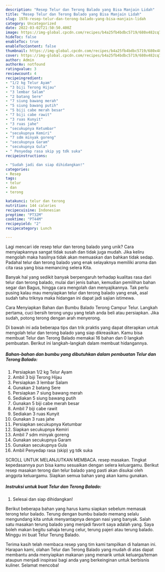```yaml
---
description: "Resep Telur dan Terong Balado yang Bisa Manjain Lidah"
title: "Resep Telur dan Terong Balado yang Bisa Manjain Lidah"
slug: 1978-resep-telur-dan-terong-balado-yang-bisa-manjain-lidah
category: Uncategorized
date: 2022-03-02T21:50:50.400Z
image: https://img-global.cpcdn.com/recipes/b4a25fb4bdbc5719/680x482cq70/telur-dan-terong-balado-foto-resep-utama.jpg
hideToc: false
enableToc: true
enableTocContent: false
thumbnail: https://img-global.cpcdn.com/recipes/b4a25fb4bdbc5719/680x482cq70/telur-dan-terong-balado-foto-resep-utama.jpg
cover: https://img-global.cpcdn.com/recipes/b4a25fb4bdbc5719/680x482cq70/telur-dan-terong-balado-foto-resep-utama.jpg
author: Admin
authorAv: notfound
ratingvalue: 3
reviewcount: 4
recipeingredient:
- "1/2 kg Telur Ayam"
- "3 biji Terong Hijau"
- "3 lembar Salam"
- "2 batang Sere"
- "7 siung bawang merah"
- "5 siung bawang putih"
- "5 biji cabe merah besar"
- "7 biji cabe rawit"
- "3 ruas Kunyit"
- "3 ruas jahe"
- "secukupnya Ketumbar"
- "secukupnya Kemiri"
- "7 sdm minyak goreng"
- "secukupnya Garam"
- "secukupnya Gula"
- " Penyedap rasa skip yg tdk suka"
recipeinstructions:

- "Sudah jadi dan siap dihidangkan!"
categories:
- Resep
tags:
- telur
- dan
- terong

katakunci: telur dan terong 
nutrition: 144 calories
recipecuisine: Indonesian
preptime: "PT32M"
cooktime: "PT44M"
recipeyield: "2"
recipecategory: Lunch

---
```





Lagi mencari ide resep telur dan terong balado yang unik? Cara menyiapkannya sangat tidak susah dan tidak juga mudah. Jika keliru mengolah maka hasilnya tidak akan memuaskan dan bahkan tidak sedap. Padahal telur dan terong balado yang enak selayaknya memiliki aroma dan cita rasa yang bisa memancing selera Kita.





Banyak hal yang sedikit banyak berpengaruh terhadap kualitas rasa dari telur dan terong balado, mulai dari jenis bahan, kemudian pemilihan bahan segar dan Bagus, hingga cara mengolah dan menyajikannya. Tak perlu pusing kalau mau menyiapkan telur dan terong balado yang enak,      asal sudah tahu triknya maka hidangan ini dapat jadi sajian istimewa.














Cara Menyiapkan Bahan dan Bumbu Balado Terong Campur Telur. Langkah pertama, cuci bersih terong ungu yang telah anda beli atau persiapkan. Jika sudah, potong terong dengan arah menyerong.






Di bawah ini ada beberapa tips dan trik praktis yang dapat diterapkan untuk mengolah telur dan terong balado yang siap dikreasikan. Kamu bisa membuat Telur dan Terong Balado memakai 16 bahan dan 0 langkah pembuatan. Berikut ini langkah-langkah dalam membuat hidangannya.

<!--inarticleads1-->

##### Bahan-bahan dan bumbu yang dibutuhkan dalam pembuatan Telur dan Terong Balado:

1. Persiapkan 1/2 kg Telur Ayam
1. Ambil 3 biji Terong Hijau
1. Persiapkan 3 lembar Salam
1. Gunakan 2 batang Sere
1. Persiapkan 7 siung bawang merah
1. Sediakan 5 siung bawang putih
1. Gunakan 5 biji cabe merah besar
1. Ambil 7 biji cabe rawit
1. Sediakan 3 ruas Kunyit
1. Gunakan 3 ruas jahe
1. Persiapkan secukupnya Ketumbar
1. Siapkan secukupnya Kemiri
1. Ambil 7 sdm minyak goreng
1. Gunakan secukupnya Garam
1. Gunakan secukupnya Gula
1. Ambil  Penyedap rasa (skip) yg tdk suka


SCROLL UNTUK MELANJUTKAN MEMBACA. resep masakan. Tingkat kepedasannya pun bisa kamu sesuaikan dengan selera keluargamu. Berikut resep masakan terong dan telur balado yang pasti akan disukai oleh anggota keluargamu. Siapkan semua bahan yang akan kamu gunakan. 

<!--inarticleads2-->

##### Instruksi untuk buat Telur dan Terong Balado:


1. Selesai dan siap dihidangkan!

Berikut beberapa bahan yang harus kamu siapkan sebelum memasak terong telur balado. Terung dengan bumbu balado memang selalu mengundang kita untuk menyantapnya dengan nasi yang banyak. Salah satu masakan terung balado yang menjadi favorit saya adalah yang. Saya boleh makan begitu sahaja terung celur, terung pajeri atau terung balado. Minggu ini buat Telur Terung Balado. 

Terima kasih telah membaca resep yang tim kami tampilkan di halaman ini. Harapan kami, olahan Telur dan Terong Balado yang mudah di atas dapat membantu anda menyiapkan makanan yang menarik untuk keluarga/teman ataupun menjadi inspirasi bagi anda yang berkeinginan untuk berbisnis kuliner. Selamat mencoba!
